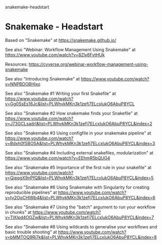 snakemake-headstart
# Snakemake - Headstart

Based on "Snakemake" at https://snakemake.github.io/

See also "Webinar: Workflow Management Using Snakemake" at https://www.youtube.com/watch?v=8Zlx6FvtHUk

Resources: https://cyverse.org/webinar-workflow-management-using-snakemake

See also "Introducing Snakemake" at https://www.youtube.com/watch?v=NNPBDOBHlxo

See also "Snakemake #1 Writing your first Snakefile" at https://www.youtube.com/watch?v=Gg0SsEs16Jc&list=PLWhvkMKn3k1zefj7ELcxlukO6AbuP8YCL

See also "Snakemake #2 How snakemake finds your Snakefile" at https://www.youtube.com/watch?v=J73GCLsadrI&list=PLWhvkMKn3k1zefj7ELcxlukO6AbuP8YCL&index=2

See also "Snakemake #3 Using configfile in your snakemake pipeline" at https://www.youtube.com/watch?v=Bdxh0fSBOSA&list=PLWhvkMKn3k1zefj7ELcxlukO6AbuP8YCL&index=3

See also "Snakemake #4 Including external snakefiles, modularization" at https://www.youtube.com/watch?v=EEhmR5bQUG4

See also "Snakemake #5 Importance of the first rule in your snakefile" at https://www.youtube.com/watch?v=QieqgX9nPfQ&list=PLWhvkMKn3k1zefj7ELcxlukO6AbuP8YCL&index=5

See also "Snakemake #6 Using Snakemake with Singularity for creating reproducible pipelines" at https://www.youtube.com/watch?v=ty2OoCHlWb4&list=PLWhvkMKn3k1zefj7ELcxlukO6AbuP8YCL&index=6

See also "Snakemake #7 Using the "batch" argument to run your workflow in chunks" at https://www.youtube.com/watch?v=TlXIpd4OGZw&list=PLWhvkMKn3k1zefj7ELcxlukO6AbuP8YCL&index=7

See also "Snakemake #8 Using wildcards to generalise your workflows and basic trouble shooting" at https://www.youtube.com/watch?v=bMMTOQ9Ri7k&list=PLWhvkMKn3k1zefj7ELcxlukO6AbuP8YCL&index=8

